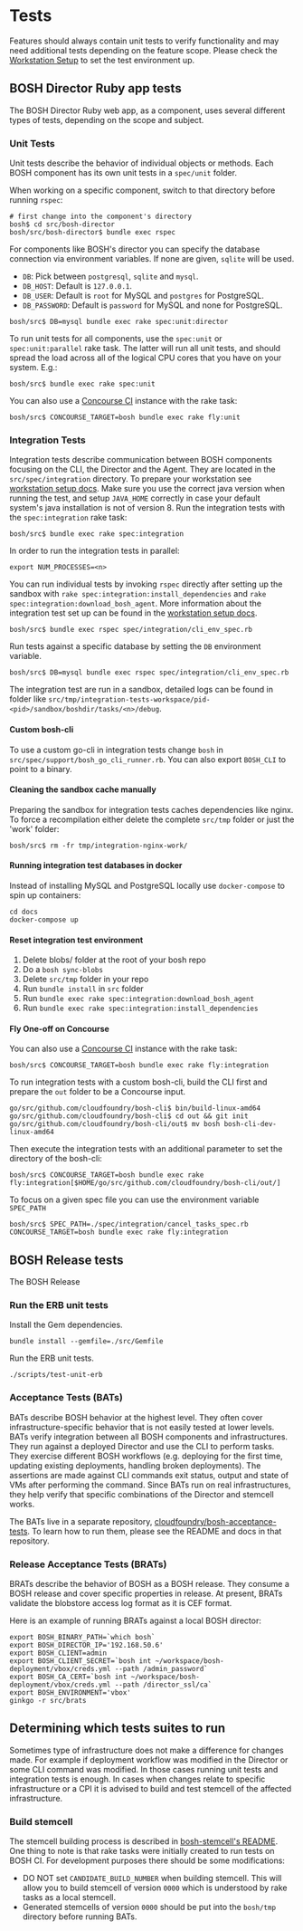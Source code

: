 # Tests

Features should always contain unit tests to verify functionality and may need additional tests depending on the feature scope. Please check the [Workstation Setup](workstation_setup.md) to set the test environment up.


## BOSH Director Ruby app tests

The BOSH Director Ruby web app, as a component, uses several different types
of tests, depending on the scope and subject.


### Unit Tests

Unit tests describe the behavior of individual objects or methods. Each BOSH component has its own unit tests in a `spec/unit` folder.

When working on a specific component, switch to that directory before running `rspec`:

```
# first change into the component's directory
bosh$ cd src/bosh-director
bosh/src/bosh-director$ bundle exec rspec
```

For components like BOSH's director you can specify the database connection via environment variables. If none are given, `sqlite` will be used.

- `DB`: Pick between `postgresql`, `sqlite` and `mysql`.
- `DB_HOST`: Default is `127.0.0.1`.
- `DB_USER`: Default is `root` for MySQL and `postgres` for PostgreSQL.
- `DB_PASSWORD`: Default is `password` for MySQL and none for PostgreSQL.

```
bosh/src$ DB=mysql bundle exec rake spec:unit:director
```

To run unit tests for all components, use the `spec:unit` or `spec:unit:parallel` rake task. The latter will run all unit tests, and should spread the load across all of the logical CPU cores that you have on your system. E.g.:

```
bosh/src$ bundle exec rake spec:unit
```


You can also use a [Concourse CI](https://concourse.ci/) instance with the rake task:

```
bosh/src$ CONCOURSE_TARGET=bosh bundle exec rake fly:unit
```

### Integration Tests

Integration tests describe communication between BOSH components focusing on the CLI, the Director and the Agent. They are located in the `src/spec/integration` directory. To prepare your workstation see [workstation setup docs](workstation_setup.md). Make sure you use the correct java version when running the test, and setup `JAVA_HOME` correctly in case your default system's java installation is not of version 8. Run the integration tests with the `spec:integration` rake task:

```
bosh/src$ bundle exec rake spec:integration
```

In order to run the integration tests in parallel:

```
export NUM_PROCESSES=<n>
```

You can run individual tests by invoking `rspec` directly after setting up the sandbox with `rake spec:integration:install_dependencies` and `rake  spec:integration:download_bosh_agent`. More information about the integration test set up can  be found in the [workstation setup docs](workstation_setup.md).

```
bosh/src$ bundle exec rspec spec/integration/cli_env_spec.rb
```

Run tests against a specific database by setting the `DB` environment variable.

```
bosh/src$ DB=mysql bundle exec rspec spec/integration/cli_env_spec.rb
```

The integration test are run in a sandbox, detailed logs can be found in folder like `src/tmp/integration-tests-workspace/pid-<pid>/sandbox/boshdir/tasks/<n>/debug`.

#### Custom bosh-cli

To use a custom go-cli in integration tests change `bosh` in  `src/spec/support/bosh_go_cli_runner.rb`.
You can also export `BOSH_CLI` to point to a binary.

#### Cleaning the sandbox cache manually

Preparing the sandbox for integration tests caches dependencies like nginx.
To force a recompilation either delete the complete `src/tmp` folder or just the 'work' folder:

```
bosh/src$ rm -fr tmp/integration-nginx-work/
```

#### Running integration test databases in docker

Instead of installing MySQL and PostgreSQL locally use `docker-compose` to spin up containers:

```
cd docs
docker-compose up
```

#### Reset integration test environment

1. Delete blobs/ folder at the root of your bosh repo
2. Do a `bosh sync-blobs`
3. Delete `src/tmp` folder in your repo
4. Run `bundle install` in `src` folder
5. Run `bundle exec rake spec:integration:download_bosh_agent`
6. Run `bundle exec rake spec:integration:install_dependencies`

#### Fly One-off on Concourse

You can also use a [Concourse CI](https://concourse.ci/) instance with the rake task:

```
bosh/src$ CONCOURSE_TARGET=bosh bundle exec rake fly:integration
```

To run integration tests with a custom bosh-cli, build the CLI first and prepare the `out` folder to be a Concourse input.

```
go/src/github.com/cloudfoundry/bosh-cli$ bin/build-linux-amd64
go/src/github.com/cloudfoundry/bosh-cli$ cd out && git init
go/src/github.com/cloudfoundry/bosh-cli/out$ mv bosh bosh-cli-dev-linux-amd64
```

Then execute the integration tests with an additional parameter to set the
directory of the bosh-cli:

```
bosh/src$ CONCOURSE_TARGET=bosh bundle exec rake fly:integration[$HOME/go/src/github.com/cloudfoundry/bosh-cli/out/]
```

To focus on a given spec file you can use the environment variable `SPEC_PATH`

```
bosh/src$ SPEC_PATH=./spec/integration/cancel_tasks_spec.rb CONCOURSE_TARGET=bosh bundle exec rake fly:integration
```


## BOSH Release tests

The BOSH Release

### Run the ERB unit tests

Install the Gem dependencies.
```
bundle install --gemfile=./src/Gemfile
```

Run the ERB unit tests.
```
./scripts/test-unit-erb
```

### Acceptance Tests (BATs)

BATs describe BOSH behavior at the highest level. They often cover infrastructure-specific behavior that is not easily tested at lower levels. BATs verify integration between all BOSH components and infrastructures. They run against a deployed Director and use the CLI to perform tasks. They exercise different BOSH workflows (e.g. deploying for the first time, updating existing deployments, handling broken deployments). The assertions are made against CLI commands exit status, output and state of VMs after performing the command. Since BATs run on real infrastructures, they help verify that specific combinations of the Director and stemcell works.

The BATs live in a separate repository, [cloudfoundry/bosh-acceptance-tests](https://github.com/cloudfoundry/bosh-acceptance-tests). To learn how to run them, please see the README and docs in that repository.

### Release Acceptance Tests (BRATs)

BRATs describe the behavior of BOSH as a BOSH release. They consume a BOSH release and cover specific properties in release. At present, BRATs validate the blobstore access log format as it is CEF format.

Here is an example of running BRATs against a local BOSH director:
```
export BOSH_BINARY_PATH=`which bosh`
export BOSH_DIRECTOR_IP='192.168.50.6'
export BOSH_CLIENT=admin
export BOSH_CLIENT_SECRET=`bosh int ~/workspace/bosh-deployment/vbox/creds.yml --path /admin_password`
export BOSH_CA_CERT=`bosh int ~/workspace/bosh-deployment/vbox/creds.yml --path /director_ssl/ca`
export BOSH_ENVIRONMENT='vbox'
ginkgo -r src/brats
```

## Determining which tests suites to run

Sometimes type of infrastructure does not make a difference for changes made. For example if deployment workflow was modified in the Director or some CLI command was modified. In those cases running unit tests and integration tests is enough. In cases when changes relate to specific infrastructure or a CPI it is advised to build and test stemcell of the affected infrastructure.

### Build stemcell

The stemcell building process is described in [bosh-stemcell's README](https://github.com/cloudfoundry/bosh-linux-stemcell-builder). One thing to note is that rake tasks were initially created to run tests on BOSH CI. For development purposes there should be some modifications:

* DO NOT set `CANDIDATE_BUILD_NUMBER` when building stemcell. This will allow you to build stemcell of version `0000` which is understood by rake tasks as a local stemcell.
* Generated stemcells of version `0000` should be put into the `bosh/tmp` directory before running BATs.
